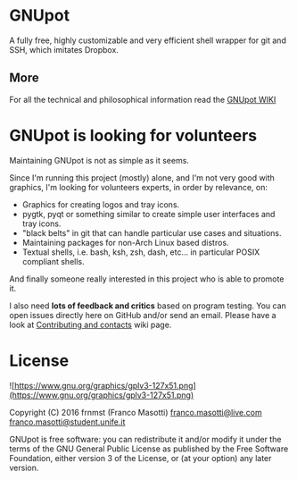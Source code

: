 GNUpot
======
A fully free, highly customizable and very efficient shell wrapper for git
and SSH, which imitates Dropbox.

## More

For all the technical and philosophical information read the
[GNUpot WIKI](https://github.com/frnmst/gnupot/wiki)

# GNUpot is looking for volunteers

Maintaining GNUpot is not as simple as it seems.

Since I'm running this project (mostly) alone, and I'm not very good with graphics,
I'm looking for volunteers experts, in order by relevance, on:
- Graphics for creating logos and tray icons.
- pygtk, pyqt or something similar to create simple user interfaces and tray icons.
- "black belts" in git that can handle particular use cases and situations.
- Maintaining packages for non-Arch Linux based distros.
- Textual shells, i.e. bash, ksh, zsh, dash, etc... in particular POSIX compliant shells.

And finally someone really interested in this project who is able to promote it.

I also need **lots of feedback and critics** based on program testing.
You can open issues directly here on GitHub and/or send an email. Please have a look at
[Contributing and contacts](https://github.com/frnmst/gnupot/wiki/D.-Contributing-and-contacts)
wiki page.

# License

![https://www.gnu.org/graphics/gplv3-127x51.png](https://www.gnu.org/graphics/gplv3-127x51.png)

Copyright (C) 2016 frnmst (Franco Masotti) <franco.masotti@live.com>
<franco.masotti@student.unife.it>

GNUpot is free software: you can redistribute it and/or modify
it under the terms of the GNU General Public License as published by
the Free Software Foundation, either version 3 of the License, or
(at your option) any later version.
